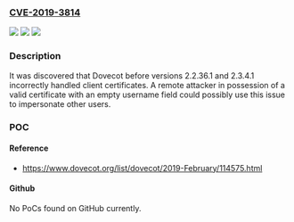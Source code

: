 ### [CVE-2019-3814](https://cve.mitre.org/cgi-bin/cvename.cgi?name=CVE-2019-3814)
![](https://img.shields.io/static/v1?label=Product&message=dovecot&color=blue)
![](https://img.shields.io/static/v1?label=Version&message=n%2Fa&color=blue)
![](https://img.shields.io/static/v1?label=Vulnerability&message=CWE-295&color=brighgreen)

### Description

It was discovered that Dovecot before versions 2.2.36.1 and 2.3.4.1 incorrectly handled client certificates. A remote attacker in possession of a valid certificate with an empty username field could possibly use this issue to impersonate other users.

### POC

#### Reference
- https://www.dovecot.org/list/dovecot/2019-February/114575.html

#### Github
No PoCs found on GitHub currently.

